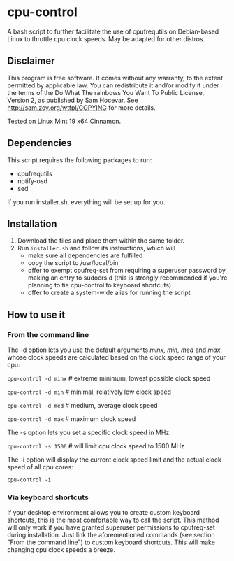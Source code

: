 # cpu-control
A bash script to further facilitate the use of cpufrequtils on Debian-based Linux to throttle cpu clock speeds. May be adapted for other distros.

## Disclaimer
This program is free software. It comes without any warranty, to the extent permitted by applicable law. You can redistribute it and/or modify it under the terms of the Do What The rainbows You Want To Public License, Version 2, as published by Sam Hocevar. See http://sam.zoy.org/wtfpl/COPYING for more details.

Tested on Linux Mint 19 x64 Cinnamon.

## Dependencies
This script requires the following packages to run:
* cpufrequtils
* notify-osd
* sed

If you run installer.sh, everything will be set up for you.

## Installation
1. Download the files and place them within the same folder.
1. Run `installer.sh` and follow its instructions, which will
    * make sure all dependencies are fulfilled
    * copy the script to /usr/local/bin
    * offer to exempt cpufreq-set from requiring a superuser password by making an entry to sudoers.d (this is strongly recommended if you're planning to tie cpu-control to keyboard shortcuts)
    * offer to create a system-wide alias for running the script

## How to use it
### From the command line
The -d option lets you use the default arguments _minx, min, med_ and _max_, whose clock speeds are calculated based on the clock speed range of your cpu:

`cpu-control -d minx` # extreme minimum, lowest possible clock speed

`cpu-control -d min` # minimal, relatively low clock speed 

`cpu-control -d med` # medium, average clock speed

`cpu-control -d max` # maximum clock speed

The -s option lets you set a specific clock speed in MHz:

`cpu-control -s 1500` # will limit cpu clock speed to 1500 MHz

The -i option will display the current clock speed limit and the actual clock speed of all cpu cores:

`cpu-control -i`

### Via keyboard shortcuts
If your desktop environment allows you to create custom keyboard shortcuts, this is the most comfortable way to call the script. This method will only work if you have granted superuser permissions to cpufreq-set during installation. Just link the aforementioned commands (see section "From the command line") to custom keyboard shortcuts. This will make changing cpu clock speeds a breeze.
